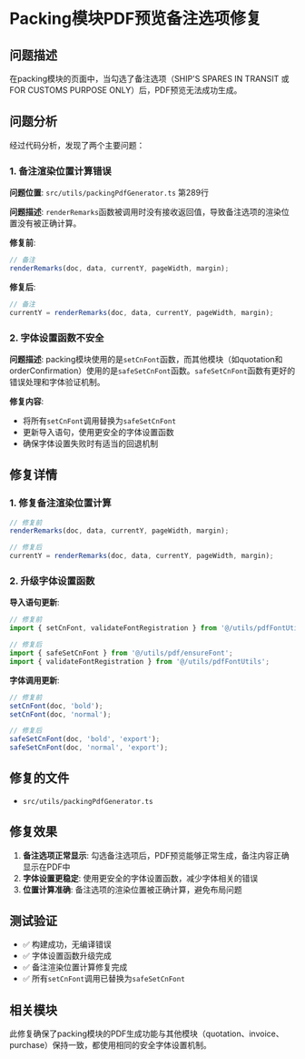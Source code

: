 # Packing模块PDF预览备注选项修复

## 问题描述

在packing模块的页面中，当勾选了备注选项（SHIP'S SPARES IN TRANSIT 或 FOR CUSTOMS PURPOSE ONLY）后，PDF预览无法成功生成。

## 问题分析

经过代码分析，发现了两个主要问题：

### 1. 备注渲染位置计算错误

**问题位置**: `src/utils/packingPdfGenerator.ts` 第289行

**问题描述**: `renderRemarks`函数被调用时没有接收返回值，导致备注选项的渲染位置没有被正确计算。

**修复前**:
```typescript
// 备注
renderRemarks(doc, data, currentY, pageWidth, margin);
```

**修复后**:
```typescript
// 备注
currentY = renderRemarks(doc, data, currentY, pageWidth, margin);
```

### 2. 字体设置函数不安全

**问题描述**: packing模块使用的是`setCnFont`函数，而其他模块（如quotation和orderConfirmation）使用的是`safeSetCnFont`函数。`safeSetCnFont`函数有更好的错误处理和字体验证机制。

**修复内容**:
- 将所有`setCnFont`调用替换为`safeSetCnFont`
- 更新导入语句，使用更安全的字体设置函数
- 确保字体设置失败时有适当的回退机制

## 修复详情

### 1. 修复备注渲染位置计算

```typescript
// 修复前
renderRemarks(doc, data, currentY, pageWidth, margin);

// 修复后  
currentY = renderRemarks(doc, data, currentY, pageWidth, margin);
```

### 2. 升级字体设置函数

**导入语句更新**:
```typescript
// 修复前
import { setCnFont, validateFontRegistration } from '@/utils/pdfFontUtils';

// 修复后
import { safeSetCnFont } from '@/utils/pdf/ensureFont';
import { validateFontRegistration } from '@/utils/pdfFontUtils';
```

**字体调用更新**:
```typescript
// 修复前
setCnFont(doc, 'bold');
setCnFont(doc, 'normal');

// 修复后
safeSetCnFont(doc, 'bold', 'export');
safeSetCnFont(doc, 'normal', 'export');
```

## 修复的文件

- `src/utils/packingPdfGenerator.ts`

## 修复效果

1. **备注选项正常显示**: 勾选备注选项后，PDF预览能够正常生成，备注内容正确显示在PDF中
2. **字体设置更稳定**: 使用更安全的字体设置函数，减少字体相关的错误
3. **位置计算准确**: 备注选项的渲染位置被正确计算，避免布局问题

## 测试验证

- ✅ 构建成功，无编译错误
- ✅ 字体设置函数升级完成
- ✅ 备注渲染位置计算修复完成
- ✅ 所有`setCnFont`调用已替换为`safeSetCnFont`

## 相关模块

此修复确保了packing模块的PDF生成功能与其他模块（quotation、invoice、purchase）保持一致，都使用相同的安全字体设置机制。

